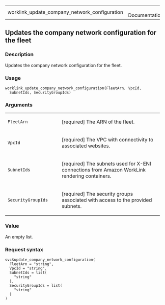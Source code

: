 <table style="width: 100%;">
<tbody>
<tr class="odd">
<td>worklink_update_company_network_configuration</td>
<td style="text-align: right;">R Documentation</td>
</tr>
</tbody>
</table>

## Updates the company network configuration for the fleet

### Description

Updates the company network configuration for the fleet.

### Usage

    worklink_update_company_network_configuration(FleetArn, VpcId,
      SubnetIds, SecurityGroupIds)

### Arguments

<table>
<colgroup>
<col style="width: 35%" />
<col style="width: 65%" />
</colgroup>
<tbody>
<tr class="odd">
<td><code
id="worklink_update_company_network_configuration_:_FleetArn">FleetArn</code></td>
<td><p>[required] The ARN of the fleet.</p></td>
</tr>
<tr class="even">
<td><code
id="worklink_update_company_network_configuration_:_VpcId">VpcId</code></td>
<td><p>[required] The VPC with connectivity to associated
websites.</p></td>
</tr>
<tr class="odd">
<td><code
id="worklink_update_company_network_configuration_:_SubnetIds">SubnetIds</code></td>
<td><p>[required] The subnets used for X-ENI connections from Amazon
WorkLink rendering containers.</p></td>
</tr>
<tr class="even">
<td><code
id="worklink_update_company_network_configuration_:_SecurityGroupIds">SecurityGroupIds</code></td>
<td><p>[required] The security groups associated with access to the
provided subnets.</p></td>
</tr>
</tbody>
</table>

### Value

An empty list.

### Request syntax

    svc$update_company_network_configuration(
      FleetArn = "string",
      VpcId = "string",
      SubnetIds = list(
        "string"
      ),
      SecurityGroupIds = list(
        "string"
      )
    )
